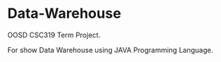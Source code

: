 # Data-Warehouse
OOSD CSC319
Term Project.

For show Data Warehouse using JAVA Programming Language.
